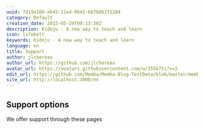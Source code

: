 ```yaml
---
uuid: 7d19a160-eb45-11e4-9bd1-6b7b8b2f1284
category: Default
creation_date: 2015-05-29T09:13:30Z
description: Kidoju - A new way to teach and learn
icon: lifebelt
keywords: Kidoju - A new way to teach and learn
language: en
title: Support
author: jlchereau
author_url: https://github.com/jlchereau
avatar_url: https://avatars.githubusercontent.com/u/2556751?v=3
edit_url: https://github.com/Memba/Memba-Blog-TestData/blob/master/memba/en/pages/index.md
site_url: http://localhost:3000/en
---
```

## Support options
We offer support through these pages